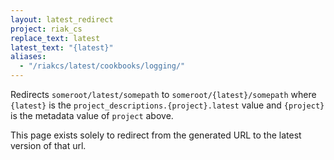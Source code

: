 ```yaml
---
layout: latest_redirect
project: riak_cs
replace_text: latest
latest_text: "{latest}"
aliases:
  - "/riakcs/latest/cookbooks/logging/"
---
```


Redirects `someroot/latest/somepath` to `someroot/{latest}/somepath` 
where `{latest}` is the `project_descriptions.{project}.latest` value
and `{project}` is the metadata value of `project` above.

This page exists solely to redirect from the generated URL to the latest version of
that url.



